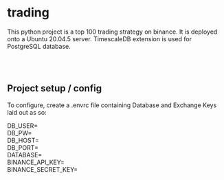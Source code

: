 # trading

This python project is a top 100 trading strategy on binance. It is deployed onto a Ubuntu 20.04.5 server. TimescaleDB extension is used for PostgreSQL database.

<br />
<br />

## Project setup / config 

To configure, create a .envrc file containing Database and Exchange Keys laid out as so:

DB_USER=<br />
DB_PW=<br />
DB_HOST=<br />
DB_PORT=<br />
DATABASE=<br />
BINANCE_API_KEY=<br /> 
BINANCE_SECRET_KEY=<br />

